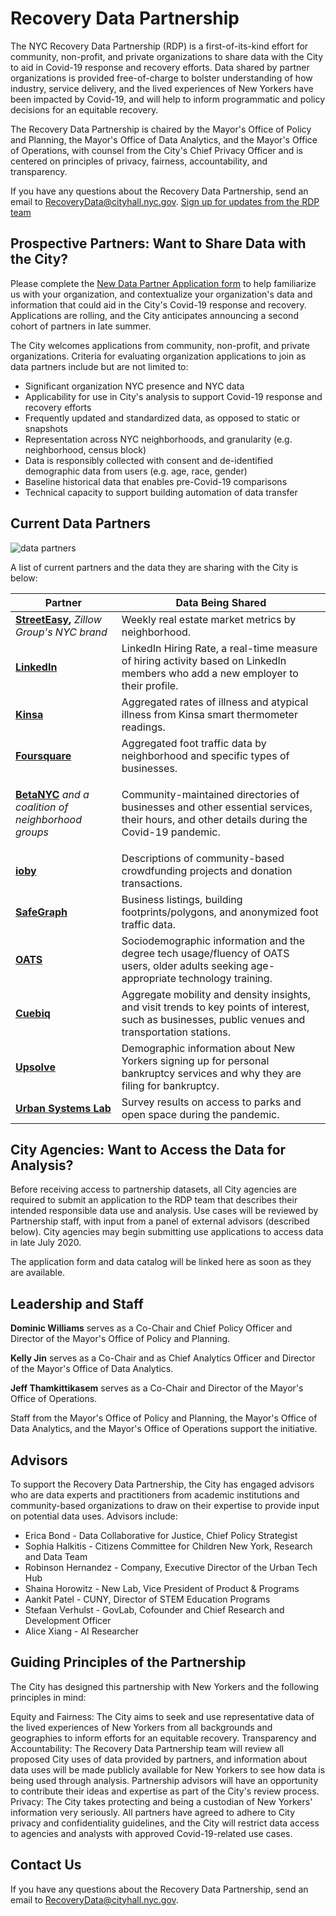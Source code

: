 # Recovery Data Partnership

The NYC Recovery Data Partnership (RDP) is a first-of-its-kind effort for community, non-profit, and private organizations to share data with the City to aid in Covid-19 response and recovery efforts. Data shared by partner organizations is provided free-of-charge to bolster understanding of how industry, service delivery, and the lived experiences of New Yorkers have been impacted by Covid-19, and will help to inform programmatic and policy decisions for an equitable recovery.

The Recovery Data Partnership is chaired by the Mayor's Office of Policy and Planning, the Mayor's Office of Data Analytics, and the Mayor's Office of Operations, with counsel from the City's Chief Privacy Officer and is centered on principles of privacy, fairness, accountability, and transparency.

If you have any questions about the Recovery Data Partnership, send an email to RecoveryData@cityhall.nyc.gov. [Sign up for updates from the RDP team](http://eepurl.com/g-XpXb)

## Prospective Partners: Want to Share Data with the City?
Please complete the [New Data Partner Application form](https://nyc-moda.forms.fm/rdp-new-data-partner-application-form) to help familiarize us with your organization, and contextualize your organization's data and information that could aid in the City's Covid-19 response and recovery. Applications are rolling, and the City anticipates announcing a second cohort of partners in late summer.

The City welcomes applications from community, non-profit, and private organizations. Criteria for evaluating organization applications to join as data partners include but are not limited to:

- Significant organization NYC presence and NYC data
- Applicability for use in City's analysis to support Covid-19 response and recovery efforts
- Frequently updated and standardized data, as opposed to static or snapshots
- Representation across NYC neighborhoods, and granularity (e.g. neighborhood, census block)
- Data is responsibly collected with consent and de-identified demographic data from users (e.g. age, race, gender)
- Baseline historical data that enables pre-Covid-19 comparisons
- Technical capacity to support building automation of data transfer

## Current Data Partners
![data partners](https://www1.nyc.gov/assets/analytics/images/content/pages/partners.png)

A list of current partners and the data they are sharing with the City is below:

<table class="rt" border="0" cellpadding="0" cellspacing="0">
<thead> 
<tr>
<th>Partner</th> <th>Data Being Shared</th>
</tr>
</thead> 
<tbody>
<tr>
<td data-label="Partner"><b><a href="https://streeteasy.com/" class="exitlink">StreetEasy</a>, </b><i>Zillow Group's NYC brand</i></td>
<td data-label="Data Being Shared">Weekly real estate market metrics by neighborhood.</td>
</tr>
<tr>
<td data-label="Partner"><b><a href="https://www.linkedin.com/" class="exitlink">LinkedIn</a></b></td>
<td data-label="Data Being Shared">LinkedIn Hiring Rate, a real-time measure of hiring activity based on LinkedIn members who add a new employer to their profile.</td>
</tr>
<tr>
<td data-label="Partner"><b><a href="https://www.kinsahealth.co/" class="exitlink">Kinsa</a></b></td>
<td data-label="Data Being Shared">Aggregated rates of illness and atypical illness from Kinsa smart thermometer readings.</td>
</tr>
<tr>
<td data-label="Partner"><b><a href="http://foursquare.com/" class="exitlink">Foursquare</a></b></td>
<td data-label="Data Being Shared">Aggregated foot traffic data by neighborhood and specific types of businesses.</td>
</tr>
<tr>
<td data-label="Partner"><b><a href="https://beta.nyc/products/open-maps/" class="exitlink">BetaNYC</a> </b><i>and a coalition of neighborhood groups</i></td>
<td data-label="Data Being Shared">
<p>Community-maintained directories of businesses and other essential services, their hours, and other details during the Covid-19 pandemic.</p>
</td>
</tr>
<tr>
<td data-label="Partner"><b><a href="https://ioby.org/" class="exitlink">ioby</a></b></td>
<td data-label="Data Being Shared">Descriptions of community-based crowdfunding projects and donation transactions.</td>
</tr>
<tr>
<td data-label="Partner"><b><a href="https://www.safegraph.com/" class="exitlink">SafeGraph</a></b></td>
<td data-label="Data Being Shared">Business listings, building footprints/polygons, and anonymized foot traffic data.</td>
</tr>
<tr>
<td data-label="Partner"><b><a href="https://oats.org/" class="exitlink">OATS</a></b></td>
<td data-label="Data Being Shared">Sociodemographic information and the degree tech usage/fluency of OATS users, older adults seeking age-appropriate technology training.</td>
</tr>
<tr>
<td data-label="Partner"><b><a href="https://www.cuebiq.com/" class="exitlink">Cuebiq</a></b></td>
<td data-label="Data Being Shared">Aggregate mobility and density insights, and visit trends to key points of interest, such as businesses, public venues and transportation stations.</td>
</tr>
<tr>
<td data-label="Partner"><b><a href="https://upsolve.org/" class="exitlink">Upsolve</a></b></td>
<td data-label="Data Being Shared">Demographic information about New Yorkers signing up for personal bankruptcy services and why they are filing for bankruptcy.</td>
</tr>
<tr>
<td data-label="Partner"><b><a href="http://urbansystemslab.com/" class="exitlink">Urban Systems Lab</a></b></td>
<td data-label="Data Being Shared">Survey results on access to parks and open space during the pandemic.</td>
</tr>
</tbody>
</table>

## City Agencies: Want to Access the Data for Analysis?
Before receiving access to partnership datasets, all City agencies are required to submit an application to the RDP team that describes their intended responsible data use and analysis. Use cases will be reviewed by Partnership staff, with input from a panel of external advisors (described below). City agencies may begin submitting use applications to access data in late July 2020.

The application form and data catalog will be linked here as soon as they are available.

## Leadership and Staff
**Dominic Williams** serves as a Co-Chair and Chief Policy Officer and Director of the Mayor's Office of Policy and Planning.

**Kelly Jin** serves as a Co-Chair and as Chief Analytics Officer and Director of the Mayor's Office of Data Analytics.

**Jeff Thamkittikasem** serves as a Co-Chair and Director of the Mayor's Office of Operations.

Staff from the Mayor's Office of Policy and Planning, the Mayor's Office of Data Analytics, and the Mayor's Office of Operations support the initiative.

## Advisors
To support the Recovery Data Partnership, the City has engaged advisors who are data experts and practitioners from academic institutions and community-based organizations to draw on their expertise to provide input on potential data uses. Advisors include:

- Erica Bond - Data Collaborative for Justice, Chief Policy Strategist
- Sophia Halkitis - Citizens Committee for Children New York, Research and Data Team
- Robinson Hernandez - Company, Executive Director of the Urban Tech Hub
- Shaina Horowitz - New Lab, Vice President of Product & Programs
- Aankit Patel - CUNY, Director of STEM Education Programs
- Stefaan Verhulst - GovLab, Cofounder and Chief Research and Development Officer
- Alice Xiang - AI Researcher

## Guiding Principles of the Partnership
The City has designed this partnership with New Yorkers and the following principles in mind:

Equity and Fairness: The City aims to seek and use representative data of the lived experiences of New Yorkers from all backgrounds and geographies to inform efforts for an equitable recovery.
Transparency and Accountability: The Recovery Data Partnership team will review all proposed City uses of data provided by partners, and information about data uses will be made publicly available for New Yorkers to see how data is being used through analysis. Partnership advisors will have an opportunity to contribute their ideas and expertise as part of the City's review process.
Privacy: The City takes protecting and being a custodian of New Yorkers' information very seriously. All partners have agreed to adhere to City privacy and confidentiality guidelines, and the City will restrict data access to agencies and analysts with approved Covid-19-related use cases.

## Contact Us
If you have any questions about the Recovery Data Partnership, send an email to RecoveryData@cityhall.nyc.gov.
